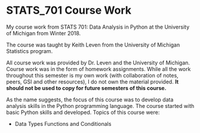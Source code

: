 # STATS_701 Course Work

My course work from STATS 701: Data Analysis in Python at the University of Michigan from Winter 2018.

The course was taught by Keith Leven from the University of Michigan Statistics program. 

All course work was provided by Dr. Leven and the University of Michigan. Course work was in the form of homework assignments. While all the work throughout this semester is my own work (with collaboration of notes, peers, GSI and other resources), I do not own the material provided. **It should not be used to copy for future semesters of this course.**

As the name suggests, the focus of this course was to develop data analysis skills in the Python programming language. The course started with basic Python skills and developed. Topics of this course were:

* Data Types Functions and Conditionals


